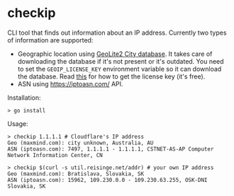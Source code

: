 # checkip

CLI tool that finds out information about an IP address. Currently two types of information are supported:

* Geographic location using [GeoLite2 City database](https://dev.maxmind.com/geoip/geoip2/geolite2/). It takes care of downloading the database if it's not present or it's outdated. You need to set the `GEOIP_LICENSE_KEY` environment variable so it can download the database. Read [this](https://dev.maxmind.com/geoip/geoip2/geolite2/#Download_Access) for how to get the license key (it's free).
* ASN using https://iptoasn.com/ API.

Installation:

```
> go install
```

Usage:

```
> checkip 1.1.1.1 # Cloudflare's IP address
Geo (maxmind.com): city unknown, Australia, AU
ASN (iptoasn.com): 7497, 1.1.1.1 - 1.1.1.1, CSTNET-AS-AP Computer Network Information Center, CN

> checkip $(curl -s util.reisinge.net/addr) # your own IP address
Geo (maxmind.com): Bratislava, Slovakia, SK
ASN (iptoasn.com): 15962, 109.230.0.0 - 109.230.63.255, OSK-DNI Slovakia, SK
```
